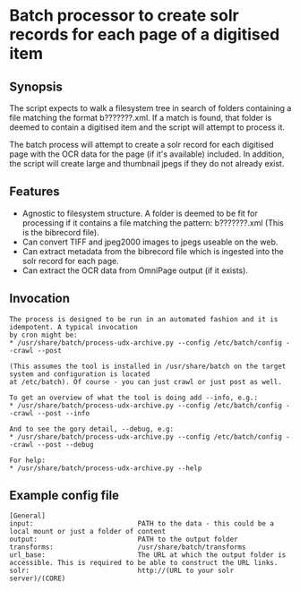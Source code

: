 # Batch processor to create solr records for each page of a digitised item

## Synopsis

The script expects to walk a filesystem tree in search of folders containing a file matching
the format b???????.xml. If a match is found, that folder is deemed to contain a digitised
item and the script will attempt to process it.

The batch process will attempt to create a solr record for each digitised page with the OCR
data for the page (if it's available) included. In addition, the script will create large and
thumbnail jpegs if they do not already exist.

## Features
* Agnostic to filesystem structure. A folder is deemed to be fit for processing if it contains
  a file matching the pattern: b???????.xml (This is the bibrecord file).
* Can convert TIFF and jpeg2000 images to jpegs useable on the web.
* Can extract metadata from the bibrecord file which is ingested into the solr record for each page.
* Can extract the OCR data from OmniPage output (if it exists).

## Invocation

```
The process is designed to be run in an automated fashion and it is idempotent. A typical invocation
by cron might be:
* /usr/share/batch/process-udx-archive.py --config /etc/batch/config --crawl --post

(This assumes the tool is installed in /usr/share/batch on the target system and configuration is located
at /etc/batch). Of course - you can just crawl or just post as well.

To get an overview of what the tool is doing add --info, e.g.:
* /usr/share/batch/process-udx-archive.py --config /etc/batch/config --crawl --post --info

And to see the gory detail, --debug, e.g:
* /usr/share/batch/process-udx-archive.py --config /etc/batch/config --crawl --post --debug

For help:
* /usr/share/batch/process-udx-archive.py --help
```

## Example config file

    [General]
    input:                          PATH to the data - this could be a local mount or just a folder of content
    output:                         PATH to the output folder
    transforms:                     /usr/share/batch/transforms
    url_base:                       The URL at which the output folder is accessible. This is required to be able to construct the URL links.
    solr:                           http://(URL to your solr server)/(CORE)



